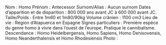 Nom : Homo
Prénom : Antecessor
Surnom/Alias : Aucun surnom
Dates d’apparition et de disparition : 800 000 ans avant JC à 600 000 avant JC.
Taille/Poids : Entre 1m60 et 1m80/90kg
Volume crânien : 1100 cm3
Lieu de vie : Région d’Atapuerca en Espagne
Signes particuliers : Première espèce du genre homo à vivre dans l’ouest de l’europe. Pratique le cannibalisme.
Descendance : Homo Heidelbergensis, Homo Sapiens, Homo Denisovensis, Homo Neanderthalensis et Homo Rhodesiensis
Photo :